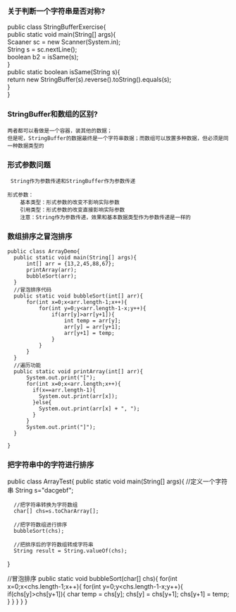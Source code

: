 ### 关于判断一个字符串是否对称?
public class StringBufferExercise{  <br/>
  public static void main(String[] args){ <br/>
    Scaaner sc = new Scanner(System.in); <br/>
    String s = sc.nextLine(); <br/>
    boolean b2 = isSame(s); <br/>
  } <br/>
  public static boolean isSame(String s){ <br/>
    return new StringBuffer(s).reverse().toString().equals(s); <br/>
  } <br/>
}
### StringBuffer和数组的区别?
    两者都可以看做是一个容器，装其他的数据；
    但是呢，StringBuffer的数据最终是一个字符串数据；而数组可以放置多种数据，但必须是同一种数据类型的

### 形式参数问题
     String作为参数传递和StringBuffer作为参数传递
     
    形式参数：
        基本类型：形式参数的改变不影响实际参数
        引用类型：形式参数的改变直接影响实际参数
        注意：String作为参数传递，效果和基本数据类型作为参数传递是一样的
### 数组排序之冒泡排序
    public class ArrayDemo{
      public static void main(String[] args){
          int[] arr = {13,2,45,88,67};
          printArray(arr);
          bubbleSort(arr);
      }
      //冒泡排序代码
      public static void bubbleSort(int[] arr){
          for(int x=0;x<arr.length-1;x++){
              for(int y=0;y<arr.length-1-x;y++){
                  if(arr[y]>arr[y+1]){
                      int temp = arr[y];
                      arr[y] = arr[y+1];
                      arr[y+1] = temp;
                  }
              }
          }
      }
      //遍历功能
      public static void printArray(int[] arr){
          System.out.print("[");
          for(int x=0;x<arr.length;x++){
            if(x==arr.length-1){
              System.out.print(arr[x]);
            }else{
              System.out.print(arr[x] + ", ");
            }
          }
          System.out.print("]");
      }
     
    }

### 把字符串中的字符进行排序

public class ArrayTest{
  public static void main(String[] args){
      //定义一个字符串
      String s="dacgebf";
      
      //把字符串转换为字符数组
      char[] chs=s.toCharArray[];
      
      //把字符数组进行排序
      bubbleSort(chs);
      
      //把排序后的字符数组转成字符串
      String result = String.valueOf(chs);
  }
  
  //冒泡排序
  public static void bubbleSort(char[] chs){
      for(int x=0;x<chs.length-1;x++){
          for(int y=0;y<chs.length-1-x;y++){
            if(chs[y]>chs[y+1]){
              char temp = chs[y];
              chs[y] = chs[y+1];
              chs[y+1] = temp;
            }
          }
      }
  }
}
